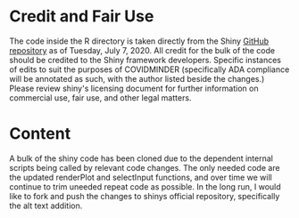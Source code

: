 # Credit and Fair Use

The code inside the R directory is taken directly from the Shiny [GitHub repository](https://github.com/rstudio/shiny) as of Tuesday, July 7, 2020. All credit for the bulk of the code should be credited to the Shiny framework developers. Specific instances of edits to suit the purposes of COVIDMINDER (specifically ADA compliance will be annotated as such, with the author listed beside the changes.) Please review shiny's licensing document for further information on commercial use, fair use, and other legal matters.

# Content

A bulk of the shiny code has been cloned due to the dependent internal scripts being called by relevant code changes. The only needed code are the updated renderPlot and selectInput functions, and over time we will continue to trim uneeded repeat code as possible. In the long run, I would like to fork and push the changes to shinys official repository, specifically the alt text addition.
